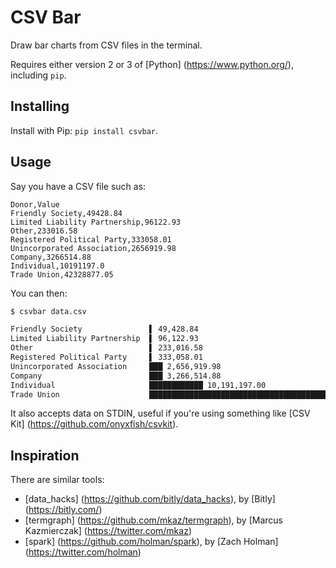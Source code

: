 CSV Bar
=======

Draw bar charts from CSV files in the terminal.

Requires either version 2 or 3 of [Python] (https://www.python.org/), including `pip`.


Installing
----------

Install with Pip: `pip install csvbar`.


Usage
-----

Say you have a CSV file such as:

```csv
Donor,Value
Friendly Society,49428.84
Limited Liability Partnership,96122.93
Other,233016.58
Registered Political Party,333058.01
Unincorporated Association,2656919.98
Company,3266514.88
Individual,10191197.0
Trade Union,42328877.05
```

You can then:

```bash
$ csvbar data.csv

Friendly Society               ▌ 49,428.84
Limited Liability Partnership  ▌ 96,122.93
Other                          ▌ 233,016.58
Registered Political Party     ▌ 333,058.01
Unincorporated Association     ███ 2,656,919.98
Company                        ███ 3,266,514.88
Individual                     ████████████ 10,191,197.00
Trade Union                    ██████████████████████████████████████████████████ 42,328,877.05

```

It also accepts data on STDIN, useful if you're using something like [CSV Kit] (https://github.com/onyxfish/csvkit).


Inspiration
-----------

There are similar tools:

 * [data_hacks] (https://github.com/bitly/data_hacks), by [Bitly] (https://bitly.com/)
 * [termgraph] (https://github.com/mkaz/termgraph), by [Marcus Kazmierczak] (https://twitter.com/mkaz)
 * [spark] (https://github.com/holman/spark), by [Zach Holman] (https://twitter.com/holman)

